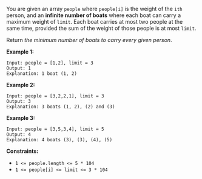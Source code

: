 You are given an array `people` where `people[i]` is the weight of the `ith`
person, and an **infinite number of boats** where each boat can carry a
maximum weight of `limit`. Each boat carries at most two people at the same
time, provided the sum of the weight of those people is at most `limit`.

Return _the minimum number of boats to carry every given person_.



**Example 1:**

    
    
    Input: people = [1,2], limit = 3
    Output: 1
    Explanation: 1 boat (1, 2)
    

**Example 2:**

    
    
    Input: people = [3,2,2,1], limit = 3
    Output: 3
    Explanation: 3 boats (1, 2), (2) and (3)
    

**Example 3:**

    
    
    Input: people = [3,5,3,4], limit = 5
    Output: 4
    Explanation: 4 boats (3), (3), (4), (5)
    



**Constraints:**

  * `1 <= people.length <= 5 * 104`
  * `1 <= people[i] <= limit <= 3 * 104`

